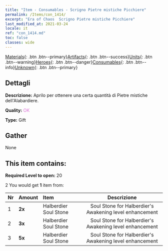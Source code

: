 ```yaml
---
title: "Item - Consumables - Scrigno Pietre mistiche Picchiere"
permalink: /Items/con_1414/
excerpt: "Era of Chaos  Scrigno Pietre mistiche Picchiere"
last_modified_at: 2021-03-24
locale: it
ref: "con_1414.md"
toc: false
classes: wide
---
```

 [Materials](/it/Items/){: .btn .btn--primary}[Artifacts](/it/Items/Artifacts/){: .btn .btn--success}[Units](/it/Items/Units/){: .btn .btn--warning}[Heroes](/it/Items/Heroes/){: .btn .btn--danger}[Consumables](/it/Items/Consumables/){: .btn .btn--info}[Unknown](/it/Items/Unknown/){: .btn .btn--primary}

## Dettagli
 **Descrizione:** Aprilo per ottenere una certa quantità di Pietre mistiche dell'Alabardiere.

 **Quality:** <span style="color: #DA70D6">OK</span>

 **Type:** Gift

## Gather

  None

## This item contains:

 **Required Level to open:** 20

 2 You would get **1** item  from:

  | Nr | Amount |     Item    | Descrizione |
  |:---|:-------|:------------|:-----------:|
  | 1 |  **2x** | Halberdier Soul Stone | Soul Stone for Halberdier's Awakening level enhancement  | 
  | 2 |  **3x** | Halberdier Soul Stone | Soul Stone for Halberdier's Awakening level enhancement  | 
  | 3 |  **5x** | Halberdier Soul Stone | Soul Stone for Halberdier's Awakening level enhancement  | 
